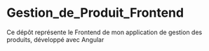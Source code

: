 # Gestion_de_Produit_Frontend

Ce dépôt représente le Frontend de mon application de gestion des produits, développé avec Angular
